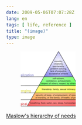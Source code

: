 ```yaml
---
date: 2009-05-06T07:07:28Z
lang: en
tags: [ life, reference ]
title: "(image)"
type: image
---
```


<figure>
<a
href="https://hugo.ferreira.cc/maslows-hierarchy-of-needs/attachment/1219/"
rel="attachment"><img
src="buAmlI5IVn63d0xqNlM8XZPso1_400-150x150.png"
width="150" height="150" /></a></figure>

[Maslow's hierarchy of
needs](http://en.wikipedia.org/wiki/Maslow's_hierarchy_of_needs)

